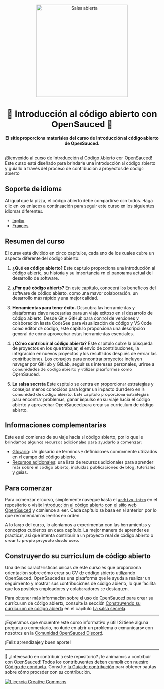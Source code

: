 <div align="center">
  <br>
  <img alt="Salsa abierta" src="https://i.ibb.co/7jPXt0Z/logo1-92f1a87f.png" width="300px">
  <h1>🍕 Introducción al código abierto con OpenSauced 🍕</h1>
  <strong>El sitio proporciona materiales del curso de Introducción al código abierto de OpenSauced.</strong>
</div>
<br>

¡Bienvenido al curso de Introducción al Código Abierto con OpenSauced! Este curso está diseñado para brindarle una introducción al código abierto y guiarlo a través del proceso de contribución a proyectos de código abierto.
## Soporte de idioma
Al igual que la pizza, el código abierto debe compartirse con todos. Haga clic en los enlaces a continuación para seguir este curso en los siguientes idiomas diferentes.

- [Inglés](/README.md)
- [Francés](/translations/fr/README.md)

## Resumen del curso

El curso está dividido en cinco capítulos, cada uno de los cuales cubre un aspecto diferente del código abierto:

1. **¿Qué es código abierto?** Este capítulo proporciona una introducción al código abierto, su historia y su importancia en el panorama actual del desarrollo de software.

2. **¿Por qué código abierto?** En este capítulo, conocerá los beneficios del software de código abierto, como una mayor colaboración, un desarrollo más rápido y una mejor calidad.

3. **Herramientas para tener éxito.** Descubra las herramientas y plataformas clave necesarias para un viaje exitoso en el desarrollo de código abierto. Desde Git y GitHub para control de versiones y colaboración hasta CodeSee para visualización de código y VS Code como editor de código, este capítulo proporciona una descripción general de cómo aprovechar estas herramientas esenciales.

4. **¿Cómo contribuir al código abierto?** Este capítulo cubre la búsqueda de proyectos en los que trabajar, el envío de contribuciones, la integración en nuevos proyectos y los resultados después de enviar las contribuciones. Los consejos para encontrar proyectos incluyen navegar por GitHub y GitLab, seguir sus intereses personales, unirse a comunidades de código abierto y utilizar plataformas como OpenSauced.

5. **La salsa secreta** Este capítulo se centra en proporcionar estrategias y consejos menos conocidos para lograr un impacto duradero en la comunidad de código abierto. Este capítulo proporciona estrategias para encontrar problemas, ganar impulso en su viaje hacia el código abierto y aprovechar OpenSauced para crear su currículum de código abierto.

## Informaciones complementarias

Este es el comienzo de su viaje hacia el código abierto, por lo que le brindamos algunos recursos adicionales para ayudarlo a comenzar:
- [Glosario](10-glosario.md): Un glosario de términos y definiciones comúnmente utilizados en el campo del código abierto.
- [Recursos adicionales](08-recursos-adicionales.md): una lista de recursos adicionales para aprender más sobre el código abierto, incluidas publicaciones de blog, tutoriales y guías.

## Para comenzar

Para comenzar el curso, simplemente navegue hasta el [`archivo intro`](01-introduccion.md) en el repositorio o visite [Introducción al código abierto con el sitio web OpenSauced](https://intro.opensauced.pizza/) y comience a leer. Cada capítulo se basa en el anterior, por lo que recomendamos leerlos en orden.

A lo largo del curso, lo alentamos a experimentar con las herramientas y conceptos cubiertos en cada capítulo. La mejor manera de aprender es practicar, así que intenta contribuir a un proyecto real de código abierto o crear tu propio proyecto desde cero.

## Construyendo su currículum de código abierto

Una de las características únicas de este curso es que proporciona orientación sobre cómo crear su CV de código abierto utilizando OpenSauced. OpenSauced es una plataforma que le ayuda a realizar un seguimiento y mostrar sus contribuciones de código abierto, lo que facilita que los posibles empleadores y colaboradores se destaquen.

Para obtener más información sobre el uso de OpenSauced para crear su currículum de código abierto, consulte la sección [Construyendo su currículum de código abierto](06-la-salsa-secreta.md#construyendo-su-currículum-de-código-abierto) en el capítulo [La salsa secreta](06-la-salsa-secreta.md).

---

¡Esperamos que encuentre este curso informativo y útil! Si tiene alguna pregunta o comentario, no dude en abrir un problema o comunicarse con nosotros en la [Comunidad OpenSauced Discord](https://discord.com/invite/U2peSNf23P).

¡Feliz aprendizaje y buen aporte!

---

🤝 ¿Interesado en contribuir a este repositorio? ¡Te animamos a contribuir con OpenSauced! Todos los contribuyentes deben cumplir con nuestro [Código de conducta](https://github.com/open-sauced/.github/blob/main/CODE_OF_CONDUCT.md). Consulte [la Guía de contribución](https://docs.opensauced.pizza/contributing/introduction-to-contributing/) para obtener pautas sobre cómo proceder con su contribución.

[![Licencia Creative Commons](https://i.creativecommons.org/l/by/4.0/88x31.png)](https://creativecommons.org/licenses/by/4.0/)
